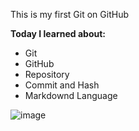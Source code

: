 This is my first Git on GitHub

**Today I learned about:**

- Git
- GitHub
- Repository
- Commit and Hash
- Markdownd Language

![image](https://user-images.githubusercontent.com/122877765/214817908-c7102e3f-2377-4085-90be-e796b99a28dd.png)



